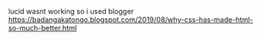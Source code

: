 lucid wasnt working so i used blogger
https://badangakatongo.blogspot.com/2019/08/why-css-has-made-html-so-much-better.html
